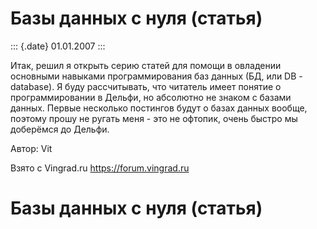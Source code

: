 Базы данных с нуля (статья)
===========================

::: {.date}
01.01.2007
:::

Итак, решил я открыть серию статей для помощи в овладении основными
навыками программирования баз данных (БД, или DB - database). Я буду
рассчитывать, что читатель имеет понятие о программировании в Дельфи, но
абсолютно не знаком с базами данных. Первые несколько постингов будут о
базах данных вообще, поэтому прошу не ругать меня - это не офтопик,
очень быстро мы доберёмся до Дельфи.

Автор: Vit

Взято с Vingrad.ru <https://forum.vingrad.ru>

Базы данных с нуля (статья)
===========================
